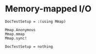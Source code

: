 # Memory-mapped I/O

```@meta
DocTestSetup = :(using Mmap)
```

```@docs
Mmap.Anonymous
Mmap.mmap
Mmap.sync!
```

```@meta
DocTestSetup = nothing
```